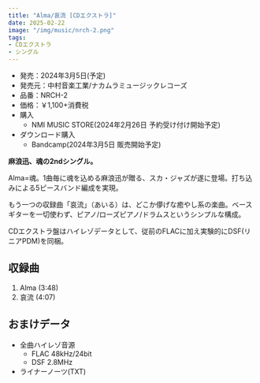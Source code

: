 ```yaml
---
title: "Alma/哀流 [CDエクストラ]"
date: 2025-02-22
image: "/img/music/nrch-2.png"
tags:
- CDエクストラ
- シングル
---
```


- 発売：2024年3月5日(予定)
- 発売元：中村音楽工業/ナカムラミュージックレコーズ
- 品番：NRCH-2
- 価格：￥1,100+消費税
- 購入
    - NMI MUSIC STORE(2024年2月26日 予約受け付け開始予定)
    <!-- - [NMI MUSIC STORE](https://nmimusic.booth.pm/items/6605148) -->
- ダウンロード購入
    - Bandcamp(2024年3月5日 販売開始予定)
    <!-- [Bandcamp](https://jinasanami.bandcamp.com/album/alma-airu) -->

**麻浪迅、魂の2ndシングル。**

Alma=魂。1曲毎に魂を込める麻浪迅が贈る、スカ・ジャズが遂に登場。打ち込みによる5ピースバンド編成を実現。

もう一つの収録曲「哀流」（あいる）は、どこか儚げな癒やし系の楽曲。ベースギターを一切使わず、ピアノ/ローズピアノ/ドラムスというシンプルな構成。

CDエクストラ盤はハイレゾデータとして、従前のFLACに加え実験的にDSF(リニアPDM)を同梱。

## 収録曲
1. Alma (3:48)
2. 哀流 (4:07)

## おまけデータ
- 全曲ハイレゾ音源
    - FLAC 48kHz/24bit
    - DSF 2.8MHz
- ライナーノーツ(TXT)
